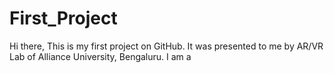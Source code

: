 # First_Project
Hi there,
This is my first project on GitHub.
It was presented to me by AR/VR Lab of Alliance University, Bengaluru.
I am a 